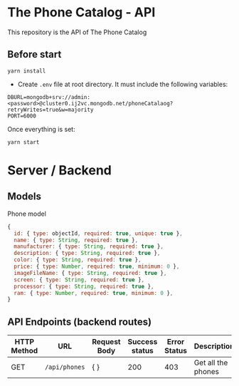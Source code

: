# The Phone Catalog - API

This repository is the API of The Phone Catalog

## Before start
```
yarn install
```
- Create ``.env`` file at root directory. It must include the following variables:
```
DBURL=mongodb+srv://admin:<password>@cluster0.ij2vc.mongodb.net/phoneCatalaog?retryWrites=true&w=majority
PORT=6000
```

Once everything is set:
```
yarn start
```

# Server / Backend

## Models

Phone model

```javascript
{
  id: { type: objectId, required: true, unique: true },
  name: { type: String, required: true },
  manufacturer: { type: String, required: true },
  description: { type: String, required: true },
  color: { type: String, required: true },
  price: { type: Number, required: true, minimum: 0 },
  imageFileName: { type: String, required: true },
  screen: { type: String, required: true },
  processor: { type: String, required: true },
  ram: { type: Number, required: true, minimum: 0 },
}
```

## API Endpoints (backend routes)

| HTTP Method |       URL      | Request Body         | Success status | Error Status | Description              |
| ----------- | -------------- | -------------------- | -------------- | ------------ | ------------------------ |
| GET         | `/api/phones`  |          {  }        |   200          |     403      | Get all the phones       |

